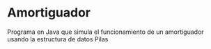 # Amortiguador
Programa en Java que simula el funcionamiento de un amortiguador usando la estructura de datos Pilas
